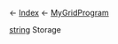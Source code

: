 ← [Index](Api-Index) ← [MyGridProgram](Sandbox.ModAPI.Ingame.MyGridProgram)

[string](System.String) Storage